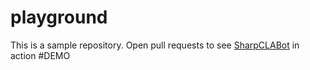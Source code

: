 playground
==========

This is a sample repository. Open pull requests to see [SharpCLABot](https://github.com/SharpCLABot/SharpCLABot) in action
#DEMO
